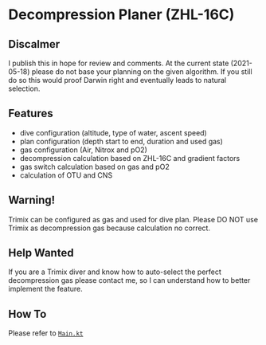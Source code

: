# Decompression Planer (ZHL-16C)

## Discalmer

I publish this in hope for review and comments. At the current state (2021-05-18) please do not base your planning on 
the given algorithm. If you still do so this would proof Darwin right and eventually leads to natural selection.

## Features

* dive configuration (altitude, type of water, ascent speed)
* plan configuration (depth start to end, duration and used gas)  
* gas configuration (Air, Nitrox and pO2)
* decompression calculation based on ZHL-16C and gradient factors
* gas switch calculation based on gas and pO2
* calculation of OTU and CNS

## Warning!

Trimix can be configured as gas and used for dive plan. Please DO NOT use Trimix as decompression gas 
because calculation no correct. 
  
## Help Wanted

If you are a Trimix diver and know how to auto-select the perfect decompression gas please contact me, so I can understand
how to better implement the feature.
  
## How To

Please refer to [`Main.kt`](./src/Main.kt)

